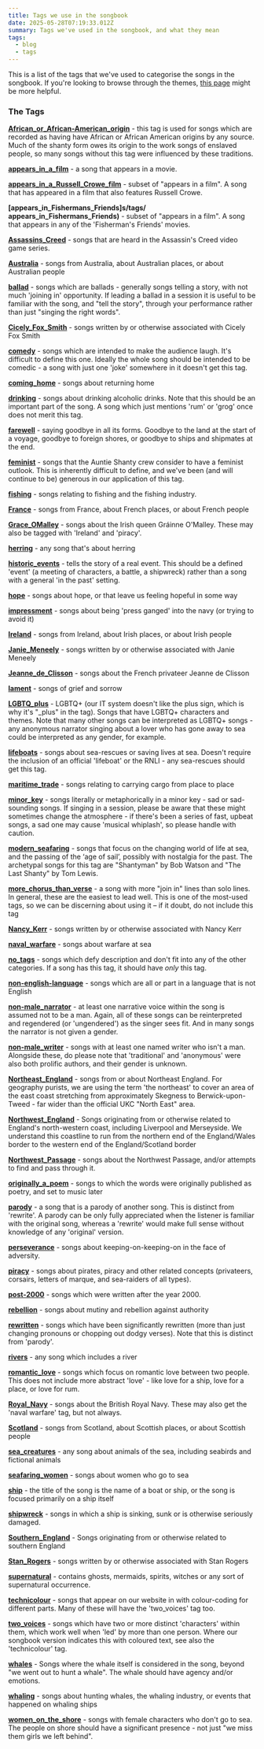```yaml
---
title: Tags we use in the songbook
date: 2025-05-28T07:19:33.012Z
summary: Tags we've used in the songbook, and what they mean
tags:
  - blog
  - tags
---
```

This is a list of the tags that we've used to categorise the songs in the songbook. If you're looking to browse through the themes, [this page](/posts/another-way-to-explore-our-songbook/) might be more helpful.

### The Tags

**[African_or_African-American_origin](/tags/African_or_African-American_origin)** - this tag is used for songs which are recorded as having have African or African American origins by any source. Much of the shanty form owes its origin to the work songs of enslaved people, so many songs without this tag were influenced by these traditions.

**[appears_in_a_film](/tags/appears_in_a_film)** - a song that appears in a movie.

**[appears_in_a_Russell_Crowe_film](/tags/appears_in_a_Russell_Crowe_film)** - subset of "appears in a film". A song that has appeared in a film that also features Russell Crowe.

**[appears_in_Fishermans_Friends]s/tags/ appears_in_Fishermans_Friends)** - subset of "appears in a film". A song that appears in any of the 'Fisherman's Friends' movies.

**[Assassins_Creed](/tags/Assassins_Creed)** - songs that are heard in the Assassin's Creed video game series.

**[Australia](/tags/Australia)** - songs from Australia, about Australian places, or about Australian people

**[ballad](/tags/ballad)** - songs which are ballads - generally songs telling a story, with not much 'joining in' opportunity. If leading a ballad in a session it is useful to be familiar with the song, and "tell the story", through your performance rather than just "singing the right words".

**[Cicely_Fox_Smith](/tags/Cicely_Fox_Smith)** - songs written by or otherwise associated with Cicely Fox Smith

**[comedy](/tags/comedy)** - songs which are intended to make the audience laugh. It's difficult to define this one. Ideally the whole song should be intended to be comedic - a song with just one 'joke' somewhere in it doesn't get this tag.

**[coming_home](/tags/coming_home)** - songs about returning home 

**[drinking](/tags/drinking)** - songs about drinking alcoholic drinks. Note that this should be an important part of the song. A song which just mentions 'rum' or 'grog' once does not merit this tag.

**[farewell](/tags/farewell)** - saying goodbye in all its forms. Goodbye to the land at the start of a voyage, goodbye to foreign shores, or goodbye to ships and shipmates at the end.

**[feminist](/tags/feminist)** - songs that the Auntie Shanty crew consider to have a feminist outlook. This is inherently difficult to define, and we've been (and will continue to be) generous in our application of this tag.

**[fishing](/tags/fishing)** - songs relating to fishing and the fishing industry.

**[France](/tags/France)** - songs from France, about French places, or about French people

**[Grace_OMalley](/tags/Grace_OMalley)** - songs about the Irish queen Gráinne O'Malley. These may also be tagged with 'Ireland' and 'piracy'.

**[herring](/tags/herring)** - any song that's about herring

**[historic_events](/tags/historic_events)** - tells the story of a real event. This should be a defined 'event' (a meeting of characters, a battle, a shipwreck) rather than a song with a general 'in the past' setting. 

**[hope](/tags/hope)** - songs about hope, or that leave us feeling hopeful in some way

**[impressment](/tags/impressment)** - songs about being 'press ganged' into the navy (or trying to avoid it)

**[Ireland](/tags/Ireland)** - songs from Ireland, about Irish places, or about Irish people

**[Janie_Meneely](/tags/Janie_Meneely)** - songs written by or otherwise associated with Janie Meneely

**[Jeanne_de_Clisson](/tags/Jeanne_de_Clisson)** - songs about the French privateer Jeanne de Clisson

**[lament](/tags/lament)** - songs of grief and sorrow

**[LGBTQ_plus](/tags/LGBTQ_plus)** - LGBTQ+ (our IT system doesn't like the plus sign, which is why it's "_plus" in the tag). Songs that have LGBTQ+ characters and themes. Note that many other songs can be interpreted as LGBTQ+ songs - any anonymous narrator singing about a lover who has gone away to sea could be interpreted as any gender, for example.

**[lifeboats](/tags/lifeboats)** - songs about sea-rescues or saving lives at sea. Doesn't require the inclusion of an official 'lifeboat' or the RNLI - any sea-rescues should get this tag.

**[maritime_trade](/tags/maritime_trade)** - songs relating to carrying cargo from place to place

**[minor_key](/tags/minor_key)** - songs literally or metaphorically in a minor key - sad or sad-sounding songs. If singing in a session, please be aware that these might sometimes change the atmosphere - if there's been a series of fast, upbeat songs, a sad one may cause 'musical whiplash', so please handle with caution.

**[modern_seafaring](/tags/modern_seafaring)** - songs that focus on the changing world of life at sea, and the passing of the ‘age of sail’, possibly with nostalgia for the past. The archetypal songs for this tag are "Shantyman" by Bob Watson and "The Last Shanty" by Tom Lewis.

**[more_chorus_than_verse](/tags/more_chorus_than_verse)** - a song with more "join in" lines than solo lines. In general, these are the easiest to lead well. This is one of the most-used tags, so we can be discerning about using it – if it doubt, do not include this tag

**[Nancy_Kerr](/tags/Nancy_Kerr)** - songs written by or otherwise associated with Nancy Kerr

**[naval_warfare](/tags/naval_warfare)** - songs about warfare at sea

**[no_tags](/tags/no_tags)** - songs which defy description and don't fit into any of the other categories. If a song has this tag, it should have _only_ this tag.

**[non-english-language](/tags/non-english-language)** - songs which are all or part in a language that is not English

**[non-male_narrator](/tags/non-male_narrator)** - at least one narrative voice within the song is assumed not to be a man. Again, all of these songs can be reinterpreted and regendered (or 'ungendered') as the singer sees fit. And in many songs the narrator is not given a gender.

**[non-male_writer](/tags/non-male_writer)** - songs with at least one named writer who isn't a man. Alongside these, do please note that 'traditional' and 'anonymous' were also both prolific authors, and their gender is unknown.

**[Northeast_England](/tags/Northeast_England)** - songs from or about Northeast England. For geography purists, we are using the term 'the northeast' to cover an area of the east coast stretching from approximately Skegness to Berwick-upon-Tweed - far wider than the official UKC "North East" area.

**[Northwest_England](/tags/Northwest_England)** - Songs originating from or otherwise related to England's north-western coast, including Liverpool and Merseyside. We understand this coastline to run from the northern end of the England/Wales border to the western end of the England/Scotland border  

**[Northwest_Passage](/tags/Northwest_Passage)** - songs about the Northwest Passage, and/or attempts to find and pass through it.

**[originally_a_poem](/tags/originally_a_poem)** - songs to which the words were originally published as poetry, and set to music later

**[parody](/tags/parody)** - a song that is a parody of another song. This is distinct from 'rewrite'. A parody can be only fully appreciated when the listener is familiar with the original song, whereas a 'rewrite' would make full sense without knowledge of any 'original' version.

**[perseverance](/tags/perseverance)** - songs about keeping-on-keeping-on in the face of adversity.

**[piracy](/tags/piracy)** - songs about pirates, piracy and other related concepts (privateers, corsairs, letters of marque, and sea-raiders of all types).

**[post-2000](/tags/post-2000)** - songs which were written after the year 2000. 

**[rebellion](/tags/rebellion)** - songs about mutiny and rebellion against authority

**[rewritten](/tags/rewritten)** - songs which have been significantly rewritten (more than just changing pronouns or chopping out dodgy verses). Note that this is distinct from 'parody'.

**[rivers](/tags/rivers)** - any song which includes a river

**[romantic_love](/tags/romantic_love)** - songs which focus on romantic love between two people. This does not include more abstract 'love' - like love for a ship, love for a place, or love for rum.

**[Royal_Navy](/tags/Royal_Navy)** - songs about the British Royal Navy. These may also get the 'naval warfare' tag, but not always.

**[Scotland](/tags/Scotland)** - songs from Scotland, about Scottish places, or about Scottish people

**[sea_creatures](/tags/sea_creatures)** - any song about animals of the sea, including seabirds and fictional animals

**[seafaring_women](/tags/seafaring_women)** - songs about women who go to sea

**[ship](/tags/ship)** - the title of the song is the name of a boat or ship, or the song is focused primarily on a ship itself

**[shipwreck](/tags/shipwreck)** - songs in which a ship is sinking, sunk or is otherwise seriously damaged.

**[Southern_England](/tags/Southern_England)** - Songs originating from or otherwise related to southern England

**[Stan_Rogers](/tags/Stan_Rogers)** - songs written by or otherwise associated with Stan Rogers

**[supernatural](/tags/supernatural)** - contains ghosts, mermaids, spirits, witches or any sort of supernatural occurrence.

**[technicolour](/tags/technicolour)** - songs that appear on our website in with colour-coding for different parts. Many of these will have the 'two_voices' tag too.

**[two_voices](/tags/two_voices)** - songs which have two or more distinct 'characters' within them, which work well when 'led' by more than one person. Where our songbook version indicates this with coloured text, see also the 'technicolour' tag.

**[whales](/tags/whales)** - Songs where the whale itself is considered in the song, beyond "we went out to hunt a whale". The whale should have agency and/or emotions.

**[whaling](/tags/whaling)** - songs about hunting whales, the whaling industry, or events that happened on whaling ships

**[women_on_the_shore](/tags/women_on_the_shore)** - songs with female characters who don't go to sea. The people on shore should have a significant presence - not just "we miss them girls we left behind".
